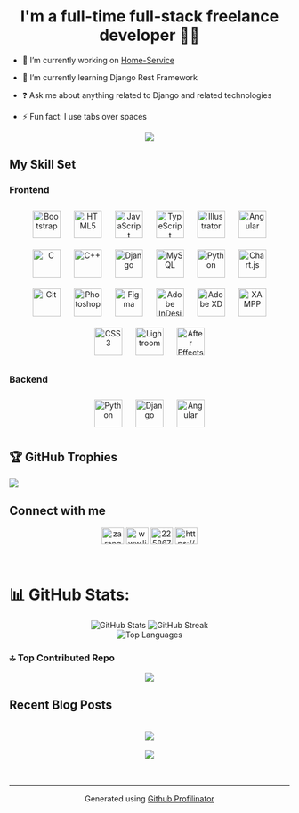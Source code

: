 # <div align="center">I'm a full-time full-stack freelance developer 👨‍💻</div>  
<div display="flex">
<div>

  
  - 🔭 I’m currently working on [Home-Service](https://github.com/ZarangZajeev/Home_Care.git)
    
  
  - 🌱 I’m currently learning Django Rest Framework  
    
  
  - ❓ Ask me about anything related to Django and related technologies  
    
  
  - ⚡ Fun fact: I use tabs over spaces  
</div>

<div align="center" flex=" 0 0 50%" max-width=" 50%">
    <img src="https://i.pinimg.com/originals/b8/71/76/b8717641f46cdfdced2c86e984f07c11.gif">
</div>
</div>

## My Skill Set  



### Frontend  
<div align="center">  
<a href="https://getbootstrap.com/docs/3.4/javascript/" target="_blank"><img style="margin: 10px" src="https://profilinator.rishav.dev/skills-assets/bootstrap-plain.svg" alt="Bootstrap" height="50" /></a>  
<a href="https://en.wikipedia.org/wiki/HTML5" target="_blank"><img style="margin: 10px" src="https://profilinator.rishav.dev/skills-assets/html5-original-wordmark.svg" alt="HTML5" height="50" /></a>  
<a href="https://www.javascript.com/" target="_blank"><img style="margin: 10px" src="https://profilinator.rishav.dev/skills-assets/javascript-original.svg" alt="JavaScript" height="50" /></a>  
<a href="https://www.typescriptlang.org/" target="_blank"><img style="margin: 10px" src="https://profilinator.rishav.dev/skills-assets/typescript-original.svg" alt="TypeScript" height="50" /></a>  
<a href="https://www.adobe.com/in/products/illustrator.html" target="_blank"><img style="margin: 10px" src="https://profilinator.rishav.dev/skills-assets/adobe_illustrator-icon.svg" alt="Illustrator" height="50" /></a>  
<a href="https://angular.io/" target="_blank"><img style="margin: 10px" src="https://profilinator.rishav.dev/skills-assets/angularjs-original.svg" alt="Angular" height="50" /></a>  
<a href="https://www.cprogramming.com/" target="_blank"><img style="margin: 10px" src="https://profilinator.rishav.dev/skills-assets/c-original.svg" alt="C" height="50" /></a>  
<a href="https://www.cplusplus.com/" target="_blank"><img style="margin: 10px" src="https://profilinator.rishav.dev/skills-assets/cplusplus-original.svg" alt="C++" height="50" /></a>  
<a href="https://www.djangoproject.com/" target="_blank"><img style="margin: 10px" src="https://profilinator.rishav.dev/skills-assets/django-original.svg" alt="Django" height="50" /></a>  
<a href="https://www.mysql.com/" target="_blank"><img style="margin: 10px" src="https://profilinator.rishav.dev/skills-assets/mysql-original-wordmark.svg" alt="MySQL" height="50" /></a>  
<a href="https://www.python.org/" target="_blank"><img style="margin: 10px" src="https://profilinator.rishav.dev/skills-assets/python-original.svg" alt="Python" height="50" /></a>  
<a href="https://www.chartjs.org/" target="_blank"><img style="margin: 10px" src="https://profilinator.rishav.dev/skills-assets/logo-title.svg" alt="Chart.js" height="50" /></a>  
<a href="https://github.com/" target="_blank"><img style="margin: 10px" src="https://profilinator.rishav.dev/skills-assets/git-scm-icon.svg" alt="Git" height="50" /></a>  
<a href="https://www.adobe.com/in/products/photoshop.html" target="_blank"><img style="margin: 10px" src="https://profilinator.rishav.dev/skills-assets/photoshop-plain.svg" alt="Photoshop" height="50" /></a>  
<a href="https://www.figma.com/" target="_blank"><img style="margin: 10px" src="https://profilinator.rishav.dev/skills-assets/figma-icon.svg" alt="Figma" height="50" /></a>  
<a href="https://www.adobe.com/in/products/indesign.html" target="_blank"><img style="margin: 10px" src="https://profilinator.rishav.dev/skills-assets/adobeindesign.svg" alt="Adobe InDesign" height="50" /></a>  
<a href="https://www.adobe.com/in/products/xd.html" target="_blank"><img style="margin: 10px" src="https://profilinator.rishav.dev/skills-assets/adobexd.png" alt="Adobe XD" height="50" /></a>  
<a href="https://www.apachefriends.org/" target="_blank"><img style="margin: 10px" src="https://profilinator.rishav.dev/skills-assets/xampp.png" alt="XAMPP" height="50" /></a>  
<a href="https://www.w3schools.com/css/" target="_blank"><img style="margin: 10px" src="https://profilinator.rishav.dev/skills-assets/css3-original-wordmark.svg" alt="CSS3" height="50" /></a>  
<a href="https://www.adobe.com/products/photoshop-lightroom.html" target="_blank"><img style="margin: 10px" src="https://profilinator.rishav.dev/skills-assets/lightroom.png" alt="Lightroom" height="50" /></a>  
<a href="https://www.adobe.com/in/products/aftereffects.html" target="_blank"><img style="margin: 10px" src="https://profilinator.rishav.dev/skills-assets/aftereffects.png" alt="After Effects" height="50" /></a>  
</div>




### Backend  
<div align="center">  
<a href="https://www.python.org/" target="_blank"><img style="margin: 10px" src="https://profilinator.rishav.dev/skills-assets/python-original.svg" alt="Python" height="50" /></a>  
<a href="https://www.djangoproject.com/" target="_blank"><img style="margin: 10px" src="https://profilinator.rishav.dev/skills-assets/django-original.svg" alt="Django" height="50" /></a>  
<a href="https://angular.io/" target="_blank"><img style="margin: 10px" src="https://profilinator.rishav.dev/skills-assets/angularjs-original.svg" alt="Angular" height="50" /></a>  
</div>


## 🏆 GitHub Trophies
![](https://github-profile-trophy.vercel.app/?username=ZarangZajeev&theme=radical&no-frame=true&no-bg=true&margin-w=4)





## Connect with me  
<div align="center">
<p align="center">
<a href="https://twitter.com/zarang_3" target="blank"><img align="center" src="https://raw.githubusercontent.com/rahuldkjain/github-profile-readme-generator/master/src/images/icons/Social/twitter.svg" alt="zarang_3" height="30" width="40" /></a>
<a href="https://linkedin.com/in/www.linkedin.com/in/sarangsajeev" target="blank"><img align="center" src="https://raw.githubusercontent.com/rahuldkjain/github-profile-readme-generator/master/src/images/icons/Social/linked-in-alt.svg" alt="www.linkedin.com/in/sarangsajeev" height="30" width="40" /></a>
<a href="https://stackoverflow.com/users/22586762" target="blank"><img align="center" src="https://raw.githubusercontent.com/rahuldkjain/github-profile-readme-generator/master/src/images/icons/Social/stack-overflow.svg" alt="22586762" height="30" width="40" /></a>
<a href="https://instagram.com/https://www.instagram.com/zarang_z?igsh=mtzpndy4mmnuegk2eg==" target="blank"><img align="center" src="https://raw.githubusercontent.com/rahuldkjain/github-profile-readme-generator/master/src/images/icons/Social/instagram.svg" alt="https://www.instagram.com/zarang_z?igsh=mtzpndy4mmnuegk2eg==" height="30" width="40" /></a>
</p>
</div>  
  

<br/>  



# 📊 GitHub Stats:
<div align="center">
  <img src="https://github-readme-stats.vercel.app/api?username=ZarangZajeev&theme=dark&hide_border=true&include_all_commits=true&count_private=false" alt="GitHub Stats">
  <img src="https://github-readme-streak-stats.herokuapp.com/?user=ZarangZajeev&theme=dark&hide_border=true" alt="GitHub Streak">
</div>
<div align="center">
  <img src="https://github-readme-stats.vercel.app/api/top-langs/?username=ZarangZajeev&theme=dark&hide_border=true&include_all_commits=true&count_private=false&layout=compact" alt="Top Languages">
</div>



### 🔝 Top Contributed Repo

<div align="center">
  <img src="https://github-contributor-stats.vercel.app/api?username=ZarangZajeev&limit=5&theme=dark&combine_all_yearly_contributions=true">

</div>



## Recent Blog Posts  
  

<br/>  


<div align="center"><img src="https://spotify-github-profile.vercel.app/api/view.svg?uid=314rw2yy362xykxlkv3hkag7h6eu&redirect=true][https://spotify-github-profile.vercel.app/api/view.svg?uid=314rw2yy362xykxlkv3hkag7h6eu&cover_image=true&theme=default&show_offline=true&background_color=121212&interchange=false&bar_color=53b14f&bar_color_cover=false" /></div>  

<br/>  

<div align="center">
<img src="https://komarev.com/ghpvc/?username=ZarangZajeev&&style=flat-square" align="center" />
</div>  
  

<br/>  


<br />

----
<div align="center">Generated using <a href="https://profilinator.rishav.dev/" target="_blank">Github Profilinator</a></div>
